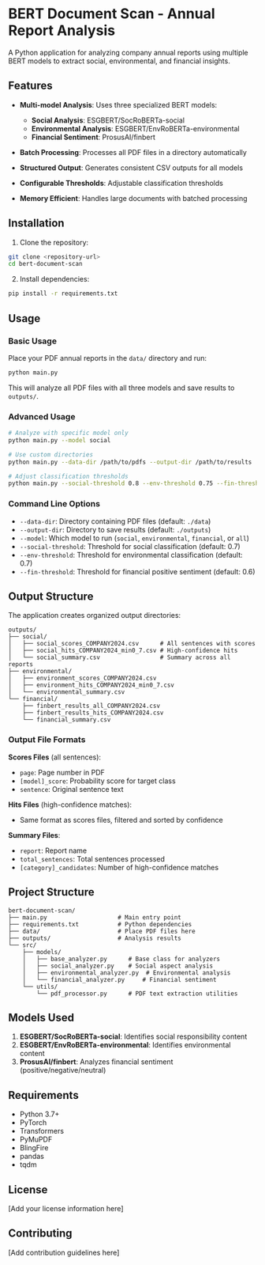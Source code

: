 # BERT Document Scan - Annual Report Analysis

A Python application for analyzing company annual reports using multiple BERT models to extract social, environmental, and financial insights.

## Features

- **Multi-model Analysis**: Uses three specialized BERT models:
  - **Social Analysis**: ESGBERT/SocRoBERTa-social
  - **Environmental Analysis**: ESGBERT/EnvRoBERTa-environmental  
  - **Financial Sentiment**: ProsusAI/finbert

- **Batch Processing**: Processes all PDF files in a directory automatically
- **Structured Output**: Generates consistent CSV outputs for all models
- **Configurable Thresholds**: Adjustable classification thresholds
- **Memory Efficient**: Handles large documents with batched processing

## Installation

1. Clone the repository:
```bash
git clone <repository-url>
cd bert-document-scan
```

2. Install dependencies:
```bash
pip install -r requirements.txt
```

## Usage

### Basic Usage

Place your PDF annual reports in the `data/` directory and run:

```bash
python main.py
```

This will analyze all PDF files with all three models and save results to `outputs/`.

### Advanced Usage

```bash
# Analyze with specific model only
python main.py --model social

# Use custom directories
python main.py --data-dir /path/to/pdfs --output-dir /path/to/results

# Adjust classification thresholds
python main.py --social-threshold 0.8 --env-threshold 0.75 --fin-threshold 0.65
```

### Command Line Options

- `--data-dir`: Directory containing PDF files (default: `./data`)
- `--output-dir`: Directory to save results (default: `./outputs`)
- `--model`: Which model to run (`social`, `environmental`, `financial`, or `all`)
- `--social-threshold`: Threshold for social classification (default: 0.7)
- `--env-threshold`: Threshold for environmental classification (default: 0.7)
- `--fin-threshold`: Threshold for financial positive sentiment (default: 0.6)

## Output Structure

The application creates organized output directories:

```
outputs/
├── social/
│   ├── social_scores_COMPANY2024.csv      # All sentences with scores
│   ├── social_hits_COMPANY2024_min0_7.csv # High-confidence hits
│   └── social_summary.csv                 # Summary across all reports
├── environmental/
│   ├── environment_scores_COMPANY2024.csv
│   ├── environment_hits_COMPANY2024_min0_7.csv
│   └── environmental_summary.csv
└── financial/
    ├── finbert_results_all_COMPANY2024.csv
    ├── finbert_results_hits_COMPANY2024.csv
    └── financial_summary.csv
```

### Output File Formats

**Scores Files** (all sentences):
- `page`: Page number in PDF
- `[model]_score`: Probability score for target class
- `sentence`: Original sentence text

**Hits Files** (high-confidence matches):
- Same format as scores files, filtered and sorted by confidence

**Summary Files**:
- `report`: Report name
- `total_sentences`: Total sentences processed
- `[category]_candidates`: Number of high-confidence matches

## Project Structure

```
bert-document-scan/
├── main.py                    # Main entry point
├── requirements.txt           # Python dependencies
├── data/                      # Place PDF files here
├── outputs/                   # Analysis results
└── src/
    ├── models/
    │   ├── base_analyzer.py      # Base class for analyzers
    │   ├── social_analyzer.py    # Social aspect analysis
    │   ├── environmental_analyzer.py  # Environmental analysis
    │   └── financial_analyzer.py     # Financial sentiment
    └── utils/
        └── pdf_processor.py      # PDF text extraction utilities
```

## Models Used

1. **ESGBERT/SocRoBERTa-social**: Identifies social responsibility content
2. **ESGBERT/EnvRoBERTa-environmental**: Identifies environmental content  
3. **ProsusAI/finbert**: Analyzes financial sentiment (positive/negative/neutral)

## Requirements

- Python 3.7+
- PyTorch
- Transformers
- PyMuPDF
- BlingFire
- pandas
- tqdm

## License

[Add your license information here]

## Contributing

[Add contribution guidelines here]